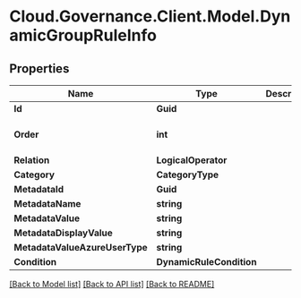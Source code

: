 # Cloud.Governance.Client.Model.DynamicGroupRuleInfo
## Properties

Name | Type | Description | Notes
------------ | ------------- | ------------- | -------------
**Id** | **Guid** |  | [optional] 
**Order** | **int** |  | [optional] [default to 0]
**Relation** | **LogicalOperator** |  | [optional] 
**Category** | **CategoryType** |  | [optional] 
**MetadataId** | **Guid** |  | [optional] 
**MetadataName** | **string** |  | [optional] 
**MetadataValue** | **string** |  | [optional] 
**MetadataDisplayValue** | **string** |  | [optional] 
**MetadataValueAzureUserType** | **string** |  | [optional] 
**Condition** | **DynamicRuleCondition** |  | [optional] 

[[Back to Model list]](../README.md#documentation-for-models) [[Back to API list]](../README.md#documentation-for-api-endpoints) [[Back to README]](../README.md)

